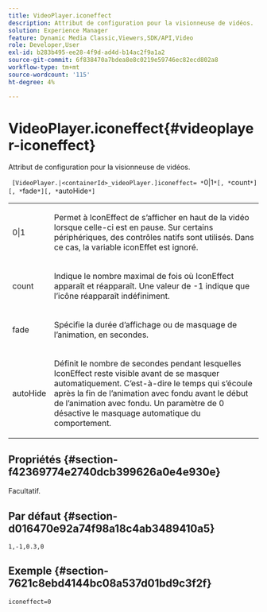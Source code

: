 ```yaml
---
title: VideoPlayer.iconeffect
description: Attribut de configuration pour la visionneuse de vidéos.
solution: Experience Manager
feature: Dynamic Media Classic,Viewers,SDK/API,Video
role: Developer,User
exl-id: b283b495-ee28-4f9d-ad4d-b14ac2f9a1a2
source-git-commit: 6f838470a7bdea8e8c0219e59746ec82ecd802a8
workflow-type: tm+mt
source-wordcount: '115'
ht-degree: 4%

---
```


# VideoPlayer.iconeffect{#videoplayer-iconeffect}

Attribut de configuration pour la visionneuse de vidéos.

` [VideoPlayer.|<containerId>_videoPlayer.]iconeffect= *`0|1`*[, *`count`*][, *`fade`*][, *`autoHide`*]`

<table id="table_C616483932C2482CA9794DDD7313FD7C"> 
 <tbody> 
  <tr> 
   <td colname="col1"> <p> <span class="codeph"> <span class="varname"> 0|1</span> </span> </p> </td> 
   <td colname="col2"> <p> Permet à IconEffect de s’afficher en haut de la vidéo lorsque celle-ci est en pause. Sur certains périphériques, des contrôles natifs sont utilisés. Dans ce cas, la variable <span class="codeph"> iconEffet</span> est ignoré. </p> </td> 
  </tr> 
  <tr> 
   <td colname="col1"> <p> <span class="codeph"> <span class="varname"> count</span> </span> </p> </td> 
   <td colname="col2"> <p> Indique le nombre maximal de fois où IconEffect apparaît et réapparaît. Une valeur de <span class="codeph"> -1</span> indique que l’icône réapparaît indéfiniment. </p> </td> 
  </tr> 
  <tr> 
   <td colname="col1"> <p> <span class="codeph"> <span class="varname"> fade</span> </span> </p> </td> 
   <td colname="col2"> <p> Spécifie la durée d’affichage ou de masquage de l’animation, en secondes. </p> </td> 
  </tr> 
  <tr> 
   <td colname="col1"> <p> <span class="codeph"> <span class="varname"> autoHide</span> </span> </p> </td> 
   <td colname="col2"> <p> Définit le nombre de secondes pendant lesquelles IconEffect reste visible avant de se masquer automatiquement. C’est-à-dire le temps qui s’écoule après la fin de l’animation avec fondu avant le début de l’animation avec fondu. Un paramètre de <span class="codeph"> 0</span> désactive le masquage automatique du comportement. </p> </td> 
  </tr> 
 </tbody> 
</table>

## Propriétés {#section-f42369774e2740dcb399626a0e4e930e}

Facultatif.

## Par défaut {#section-d016470e92a74f98a18c4ab3489410a5}

`1,-1,0.3,0`

## Exemple {#section-7621c8ebd4144bc08a537d01bd9c3f2f}

```
iconeffect=0
```
